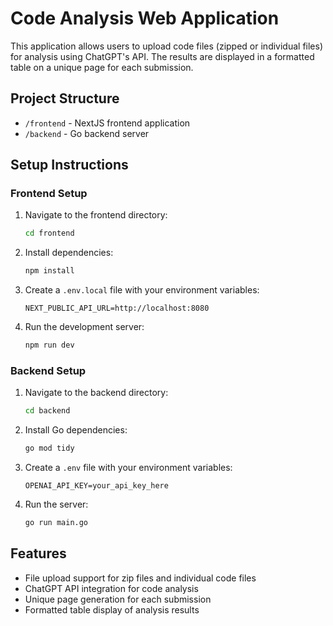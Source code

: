 # Code Analysis Web Application

This application allows users to upload code files (zipped or individual files) for analysis using ChatGPT's API. The results are displayed in a formatted table on a unique page for each submission.

## Project Structure

- `/frontend` - NextJS frontend application
- `/backend` - Go backend server

## Setup Instructions

### Frontend Setup
1. Navigate to the frontend directory:
   ```bash
   cd frontend
   ```
2. Install dependencies:
   ```bash
   npm install
   ```
3. Create a `.env.local` file with your environment variables:
   ```
   NEXT_PUBLIC_API_URL=http://localhost:8080
   ```
4. Run the development server:
   ```bash
   npm run dev
   ```

### Backend Setup
1. Navigate to the backend directory:
   ```bash
   cd backend
   ```
2. Install Go dependencies:
   ```bash
   go mod tidy
   ```
3. Create a `.env` file with your environment variables:
   ```
   OPENAI_API_KEY=your_api_key_here
   ```
4. Run the server:
   ```bash
   go run main.go
   ```

## Features
- File upload support for zip files and individual code files
- ChatGPT API integration for code analysis
- Unique page generation for each submission
- Formatted table display of analysis results 